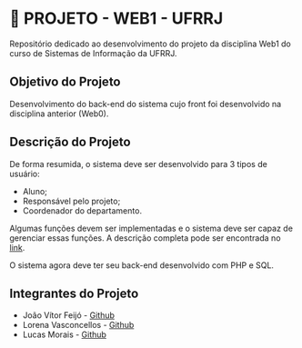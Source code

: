 # 👾 PROJETO - WEB1 - UFRRJ

Repositório dedicado ao desenvolvimento do projeto da disciplina Web1 do curso de Sistemas de Informação da UFRRJ.

## Objetivo do Projeto

Desenvolvimento do back-end do sistema cujo front foi desenvolvido na disciplina anterior (Web0). 

## Descrição do Projeto

De forma resumida, o sistema deve ser desenvolvido para 3 tipos de usuário:

- Aluno;
- Responsável pelo projeto;
- Coordenador do departamento.

Algumas funções devem ser implementadas e o sistema deve ser capaz de gerenciar essas funções. 
A descrição completa pode ser encontrada no [link](https://docs.google.com/document/d/1z4RnxCUR_k_qC91TuY2AIhOSi_KR70YD7cM0S4OiD_c/edit).

O sistema agora deve ter seu back-end desenvolvido com PHP e SQL.

## Integrantes do Projeto

- João Vítor Feijó - [Github](https://github.com/feijoeu)
- Lorena Vasconcellos - [Github](https://github.com/lorenaVOM)
- Lucas Morais - [Github](https://github.com/LucasMVC)
